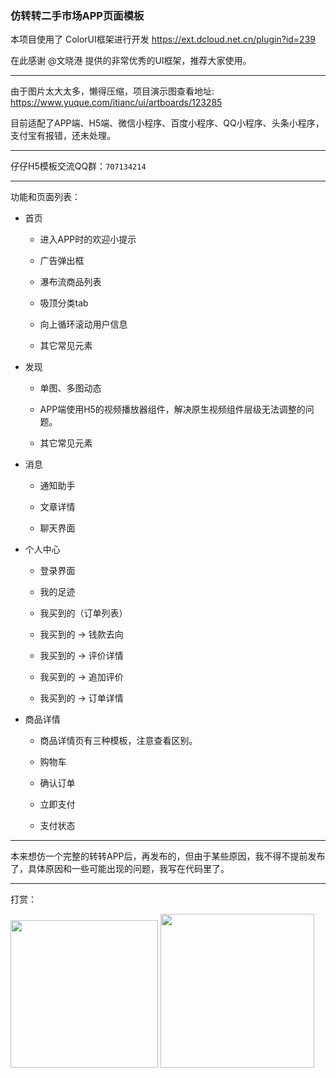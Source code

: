 ### 仿转转二手市场APP页面模板

本项目使用了 ColorUI框架进行开发 https://ext.dcloud.net.cn/plugin?id=239

在此感谢 @文晓港   提供的非常优秀的UI框架，推荐大家使用。

****

由于图片太大太多，懒得压缩，项目演示图查看地址: https://www.yuque.com/itianc/ui/artboards/123285

目前适配了APP端、H5端、微信小程序、百度小程序、QQ小程序、头条小程序，支付宝有报错，还未处理。

****

仔仔H5模板交流QQ群：`707134214`

****

功能和页面列表：

- 首页
  
  - 进入APP时的欢迎小提示
  
  - 广告弹出框
  
  - 瀑布流商品列表
  
  - 吸顶分类tab
  
  - 向上循环滚动用户信息
  
  - 其它常见元素

- 发现
  
  - 单图、多图动态
  
  - APP端使用H5的视频播放器组件，解决原生视频组件层级无法调整的问题。
  
  - 其它常见元素

- 消息
  
  - 通知助手
  
  - 文章详情
  
  - 聊天界面

- 个人中心  

  - 登录界面 
  
  - 我的足迹
  
  - 我买到的（订单列表）
  
  - 我买到的 -> 钱款去向
  
  - 我买到的 -> 评价详情
  
  - 我买到的 -> 追加评价
  
  - 我买到的 -> 订单详情
  
- 商品详情
  
  - 商品详情页有三种模板，注意查看区别。
  
  - 购物车
  
  - 确认订单
  
  - 立即支付

  - 支付状态

****

本来想仿一个完整的转转APP后，再发布的，但由于某些原因，我不得不提前发布了，具体原因和一些可能出现的问题，我写在代码里了。

****

打赏：

<img src="https://cdn.nlark.com/yuque/0/2020/png/285274/1585816251127-assets/web-upload/10f2801f-6083-4c03-858d-5dc84634cbc3.png" title="" alt="" width="236"> <img title="" src="https://cdn.nlark.com/yuque/0/2020/png/285274/1585816251205-assets/web-upload/787365c3-1e5c-4be6-8acd-f4d6c1c4f874.png" alt="" width="246">
